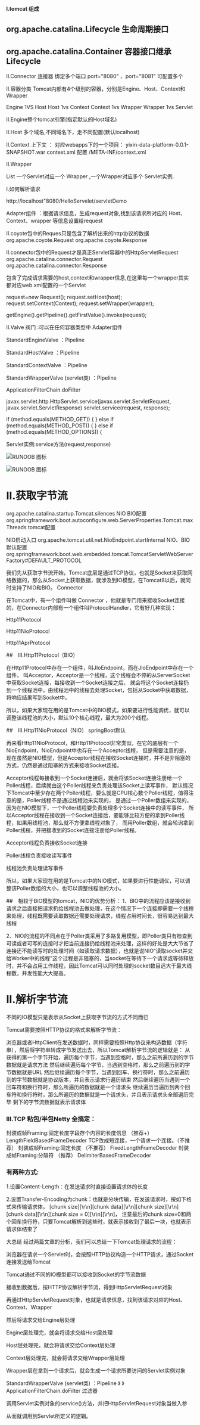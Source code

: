 

**I.tomcat 组成**


## org.apache.catalina.Lifecycle 生命周期接口
## org.apache.catalina.Container 容器接口继承 Lifecycle





II.Connector 连接器 绑定多个端口   port="8080" 、port="8081"
可配置多个


II.容器分类
Tomcat内部有4个级别的容器，分别是Engine、Host、Context和Wrapper


Engine 1VS Host
Host  1vs   Context
Context 1vs Wrapper
Wrapper  1vs Servlet


II.Engine整个tomcat引擎(指定默认的Host域名) 

 


II.Host 多个域名,不同域名下，走不同配置(默认localhost)


II.Context 上下文 ： 对应webapps下的一个项目： yixin-data-platform-0.0.1-SNAPSHOT.war
context.xml 配置 /META-INF/context.xml














II.Wrapper

List<Servlet>
一个Servlet对应一个 Wrapper ,一个Wrapper对应多个 Servlet实例.



I.如何解析请求

http://localhost"8080/HelloServelet/servletDemo

Adapter组件 ：根据请求信息，生成request对象,找到该请求所对应的
Host、Context、wrapper 等信息设置给request

II.coyote包中的Reques只是包含了解析出来的http协议的数据
org.apache.coyote.Request
org.apache.coyote.Response

II.connector包中的Request才是真正Servlet容器中的HttpServletRequest
org.apache.catalina.connector.Request
org.apache.catalina.connector.Response

包含了完成请求需要的host,context和wrapper信息,在这里每一个wrapper其实都对应web.xml配置的一个Servlet


request=new Request();
request.setHost(host);
request.setContext(Context);
request.setWrapper(wrapper);

getEngine().getPipeline().getFirstValue().invoke(request);


II.Valve  阀门 :可以在任何容器类型中
Adapter组件

StandardEngineValve  ：Pipeline

StandardHostValve  ：Pipeline

StandardContextValve  ：Pipeline

StandardWrapperValve (servlet类)    ：Pipeline

ApplicationFilterChain.doFilter

javax.servlet.http.HttpServlet.service(javax.servlet.ServletRequest, javax.servlet.ServletResponse)
servlet.service(request, response);

if (method.equals(METHOD_GET)) {
} else if (method.equals(METHOD_POST)) {
} else if (method.equals(METHOD_OPTIONS)) {


Servlet实例:service方法(request,response)

![RUNOOB 图标](https://github.com/dingsai88/SpringBootStudy/blob/master/img/tomcat容器.png)

![RUNOOB 图标](https://github.com/dingsai88/SpringBootStudy/blob/master/img/tomcat容器调用关系.png)


# **II.获取字节流**
org.apache.catalina.startup.Tomcat.silences  NIO BIO配置
org.springframework.boot.autoconfigure.web.ServerProperties.Tomcat.maxThreads
tomcat配置

NIO启动入口
org.apache.tomcat.util.net.NioEndpoint.startInternal
NIO、BIO默认配置
org.springframework.boot.web.embedded.tomcat.TomcatServletWebServerFactory#DEFAULT_PROTOCOL




我们先从获取字节流开始，Tomcat底层是通过TCP协议，也就是Socket来获取网络数据的，那么从Socket上获取数据，就涉及到IO模型，在Tomcat8以后，就同时支持了NIO和BIO。
Connector

在Tomcat中，有一个组件叫做 Connector ，他就是专门用来接收Socket连接的，在Connector内部有一个组件叫ProtocolHandler，它有好几种实现：

Http11Protocol

Http11NioProtocol

Http11AprProtocol

##　III.Http11Protocol（BIO）

在Http11Protocol中存在一个组件，叫JIoEndpoint，而在JIoEndpoint中存在一个组件，
叫Acceptor，Acceptor是一个线程，这个线程会不停的从ServerSocket中获取Socket连接，每接收到一个Socket连接之后，
就会将这个Socket连接扔到一个线程池中，由线程池中的线程去处理Socket，包括从Socket中获取数据，将响应结果写到Socket中。

所以，如果大家现在用的是Tomcat中的BIO模式，如果要进行性能调优，就可以调整该线程池的大小，默认10个核心线程，最大为200个线程。

##　III.Http11NioProtocol（NIO） springBoot默认

再来看Http11NioProtocol，和Http11Protocol非常类似，在它的底层有一个NioEndpoint，NioEndpoint中也存在一个Acceptor线程，
但是需要注意的是，现在虽然是NIO模型，但是Acceptor线程在接收Socket连接时，并不是非阻塞的方式，仍然是通过阻塞的方式来接收Socket连接。

Acceptor线程每接收到一个Socket连接后，就会将该Socket连接注册给一个Poller线程，后续就由这个Poller线程来负责处理该Socket上读写事件，
默认情况下Tomcat中至少存在两个Poller线程，要么就是CPU核心数个Poller线程，值得注意的是，Poller线程不是通过线程池来实现的，
是通过一个Poller数组来实现的，因为在NIO模型下，一个Poller线程要负责处理多个Socket连接中的读写事件，
所以Acceptor线程在接收到一个Socket连接后，要能够比较方便的拿到Poller线程，如果用线程池，那么就不方便拿线程对象了，
而用Poller数组，就会轮询拿到Poller线程，并把接收到的Socket连接注册给Poller线程。


Acceptor线程负责接收Socket连接

Poller线程负责接收读写事件

线程池负责处理读写事件

所以，如果大家现在用的是Tomcat中的NIO模式，如果要进行性能调优，可以调整该Poller数组的大小，也可以调整线程池的大小。


##　相较于BIO模型的tomcat，NIO的优势分析：
1、BIO中的流程应该是接收到请求之后直接把请求扔给线程池去做处理，在这个情况下一个连接即需要一个线程来处理，线程既需要读取数据还需要处理请求，线程占用时间长，很容易达到最大线程

2、NIO的流程的不同点在于Poller类采用了多路复用模型，即Poller类只有检查到可读或者可写的连接时才把当前连接扔给线程池来处理，这样的好处是大大节省了连接还不能读写时的处理时间（如读取请求数据），也就是说NIO“读取socket并交给Worker中的线程”这个过程是非阻塞的，当socket在等待下一个请求或等待释放时，并不会占用工作线程，因此Tomcat可以同时处理的socket数目远大于最大线程数，并发性能大大提高。



# **II.解析字节流**
不同的IO模型只是表示从Socket上获取字节流的方式不同而已


Tomcat需要按照HTTP协议的格式来解析字节流：

浏览器或者HttpClient在发送数据时，同样需要按照Http协议来构造数据（字符串），然后将字符串转成字节发送出去，所以Tomcat解析字节流的逻辑就是：
从获得的第一个字节开始，遍历每个字节，当遇到空格时，那么之前所遍历到的字节数据就是请求方法
然后继续遍历每个字节，当遇到空格时，那么之前遍历到的字节数据就是URL
然后继续遍历每个字节，当遇到回车、换行符时，那么之前遍历到的字节数据就是协议版本，并且表示请求行遍历结束
然后继续遍历当遇到一个回车符和换行符时，那么所遍历的数据就是一个请求头
继续遍历当遍历到两个回车符和换行符时，那么所遍历的数据就是一个请求头，并且表示请求头全部遍历完毕
剩下的字节流数据就表示请求体

### III.TCP 粘包/半包Netty 全搞定：
封装成帧Framing:固定长度字段存个内容的长度信息 （推荐+） LengthFieldBasedFrameDecoder
TCP改成短连接，一个请求一个连接。（不推荐）
封装成帧Framing:固定长度 （不推荐） FixedLengthFrameDecoder
封装成帧Framing:分隔符 （推荐） DelimiterBasedFrameDecoder

### 有两种方式:
1.设置Content-Length：在发送请求时直接设置请求体的长度

2.设置Transfer-Encoding为chunk：也就是分块传输，在发送请求时，按如下格式来传输请求体，
[chunk size][\r\n][chunk data][\r\n][chunk size][\r\n][chunk data][\r\n][chunk size = 0][\r\n][\r\n]，
注意最后的chunk size=0和两个回车换行符，只要Tomcat解析到这些时，就表示接收到了最后一块，也就表示请求体结束了




大总结
经过两篇文章的分析，我们可以总结一下Tomcat处理请求的流程：

浏览器在请求一个Servlet时，会按照HTTP协议构造一个HTTP请求，通过Socket连接发送给Tomcat

Tomcat通过不同的IO模型都可以接收到Socket的字节流数据

接收到数据后，按HTTP协议解析字节流，得到HttpServletRequest对象

再通过HttpServletRequest对象，也就是请求信息，找到该请求对应的Host、Context、Wrapper

然后将请求交给Engine层处理

Engine层处理完，就会将请求交给Host层处理

Host层处理完，就会将请求交给Context层处理

Context层处理完，就会将请求交给Wrapper层处理

Wrapper层在拿到一个请求后，就会生成一个请求所要访问的Servlet实例对象

StandardWrapperValve (servlet类)    ：Pipeline  》 》ApplicationFilterChain.doFilter 过滤器

调用Servlet实例对象的service()方法，并把HttpServletRequest对象当做入参

从而就调用到Servlet所定义的逻辑。








